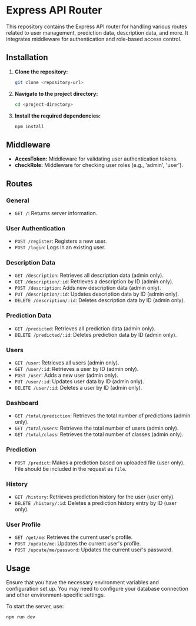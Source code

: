 # Express API Router

This repository contains the Express API router for handling various routes related to user management, prediction data, description data, and more. It integrates middleware for authentication and role-based access control.

## Installation

1. **Clone the repository:**
    ```bash
    git clone <repository-url>
    ```

2. **Navigate to the project directory:**
    ```bash
    cd <project-directory>
    ```

3. **Install the required dependencies:**
    ```bash
    npm install
    ```

## Middleware

- **AccesToken:** Middleware for validating user authentication tokens.
- **checkRole:** Middleware for checking user roles (e.g., 'admin', 'user').

## Routes

### General

- `GET /`: Returns server information.

### User Authentication

- `POST /register`: Registers a new user.
- `POST /login`: Logs in an existing user.

### Description Data

- `GET /description`: Retrieves all description data (admin only).
- `GET /description/:id`: Retrieves a description by ID (admin only).
- `POST /description`: Adds new description data (admin only).
- `PUT /description/:id`: Updates description data by ID (admin only).
- `DELETE /description/:id`: Deletes description data by ID (admin only).

### Prediction Data

- `GET /predicted`: Retrieves all prediction data (admin only).
- `DELETE /predicted/:id`: Deletes prediction data by ID (admin only).

### Users

- `GET /user`: Retrieves all users (admin only).
- `GET /user/:id`: Retrieves a user by ID (admin only).
- `POST /user`: Adds a new user (admin only).
- `PUT /user/:id`: Updates user data by ID (admin only).
- `DELETE /user/:id`: Deletes a user by ID (admin only).

### Dashboard

- `GET /total/prediction`: Retrieves the total number of predictions (admin only).
- `GET /total/users`: Retrieves the total number of users (admin only).
- `GET /total/class`: Retrieves the total number of classes (admin only).

### Prediction

- `POST /predict`: Makes a prediction based on uploaded file (user only). File should be included in the request as `file`.

### History

- `GET /history`: Retrieves prediction history for the user (user only).
- `DELETE /history/:id`: Deletes a prediction history entry by ID (user only).

### User Profile

- `GET /get/me`: Retrieves the current user's profile.
- `POST /update/me`: Updates the current user's profile.
- `POST /update/me/password`: Updates the current user's password.

## Usage

Ensure that you have the necessary environment variables and configuration set up. You may need to configure your database connection and other environment-specific settings.

To start the server, use:

```bash
npm run dev
